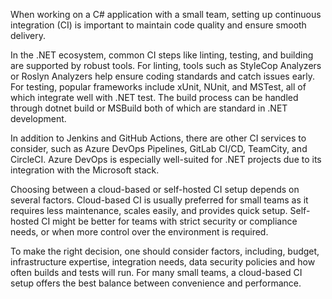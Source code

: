 When working on a C# application with a small team, setting up continuous integration (CI) is important to maintain code quality and ensure smooth delivery.

In the .NET ecosystem, common CI steps like linting, testing, and building are supported by robust tools. For linting, tools such as StyleCop Analyzers or Roslyn Analyzers help ensure coding standards and catch issues early.  For testing, popular frameworks include xUnit, NUnit, and MSTest, all of which integrate well with .NET test. The build process can be handled through dotnet build or MSBuild both of which are standard in .NET development.

In addition to Jenkins and GitHub Actions, there are other CI services to consider, such as Azure DevOps Pipelines, GitLab CI/CD, TeamCity, and CircleCI. Azure DevOps is especially well-suited for .NET projects due to its integration with the Microsoft stack.

Choosing between a cloud-based or self-hosted CI setup depends on several factors. Cloud-based CI is usually preferred for small teams as it requires less maintenance, scales easily, and provides quick setup. Self-hosted CI might be better for teams with strict security or compliance needs, or when more control over the environment is required.

To make the right decision, one should consider factors, including, budget, infrastructure expertise, integration needs, data security policies and how often builds and tests will run. For many small teams, a cloud-based CI setup offers the best balance between convenience and performance.